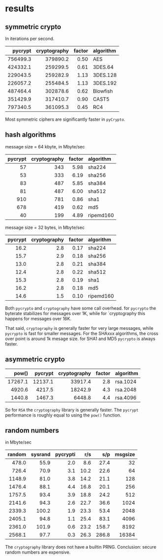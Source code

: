 results
=======

symmetric crypto
----------------

In iterations per second.

| pycrypt   | cryptography  |    factor |  algorithm
| ---------:| -------------:|  --------:|:-----
|  756499.3 |      379890.2 |      0.50 | AES
|  424332.1 |      259299.5 |      0.61 | 3DES.64
|  229043.5 |      259282.9 |      1.13 | 3DES.128
|  226057.2 |      255484.5 |      1.13 | 3DES.192
|  487464.4 |      302878.6 |      0.62 | Blowfish
|  351429.9 |      317410.7 |      0.90 | CAST5
|  797340.5 |      361095.3 |      0.45 | RC4

Most symmetric ciphers are significantly faster in `pyCrypto`.

hash algorithms
---------------

message size = 64 kbyte, in Mbyte/sec

| pycrypt   | cryptography  |    factor |  algorithm
| ---------:| -------------:|  --------:|:-----
|        57 |         343   |      5.98 | sha224
|        53 |         333   |      6.19 | sha256
|        83 |         487   |      5.85 | sha384
|        81 |         487   |      6.00 | sha512
|       910 |         781   |      0.86 | sha1
|       678 |         419   |      0.62 | md5
|        40 |         199   |      4.89 | ripemd160


message size = 32 bytes, in Mbyte/sec

| pycrypt   | cryptography  |    factor |  algorithm
| ---------:| -------------:|  --------:|:-----
|      16.2 |           2.8 |      0.17 | sha224
|      15.7 |           2.9 |      0.18 | sha256
|      13.0 |           2.8 |      0.21 | sha384
|      12.4 |           2.8 |      0.22 | sha512
|      15.3 |           2.8 |      0.19 | sha1
|      16.2 |           2.8 |      0.18 | md5
|      14.6 |           1.5 |      0.10 | ripemd160

Both `pycrypto` and `cryptography` have some call overhead.
for `pycrypto` the byterate stabilizes for messages over 1K,
while for `cryptography this happens for messages over 16K.

That said, `cryptography` is generally faster for very large messages,
while `pycrypto` is fast for smaller messages.
For the SHAxxx algorithms, the cross over point is around 1k mesage size.
for SHA1 and MD5 `pycrypto` is always faster.

asymmetric crypto
-----------------

| pow()     | pycrypt   | cryptography  |    factor |  algorithm
| ---------:| ---------:| -------------:|  --------:|:-----
|   17267.1 |   12137.1 |      33917.4  |      2.8  | rsa.1024
|    4920.6 |    4217.5 |      18242.9  |      4.3  | rsa.2048
|    1440.8 |    1467.3 |       6448.8  |      4.4  | rsa.4096

So for `RSA` the `cryptography` library is generally faster.
The `pycrypt` performance is roughly equal to using the `pow()` function.

random numbers
--------------

in Mbyte/sec

| random | sysrand | pycrypti  |   r/s |    s/p |  msgsize |
| ------:| -------:| ---------:| -----:| ------:| --------:|
|  478.0 |    55.9 |       2.0 |   8.6 |   27.4 |       32 |
|  726.4 |    70.9 |       3.1 |  10.2 |   22.6 |       64 |
| 1148.9 |    81.0 |       3.8 |  14.2 |   21.1 |      128 |
| 1476.4 |    88.1 |       4.4 |  16.8 |   20.1 |      256 |
| 1757.5 |    93.4 |       3.9 |  18.8 |   24.2 |      512 |
| 2141.6 |    94.3 |       2.6 |  22.7 |   36.6 |     1024 |
| 2339.3 |   100.2 |       1.9 |  23.3 |   53.4 |     2048 |
| 2405.1 |    94.8 |       1.1 |  25.4 |   83.1 |     4096 |
| 2361.0 |   101.9 |       0.6 |  23.2 |  158.7 |     8192 |
| 2568.1 |    97.7 |       0.3 |  26.3 |  286.8 |    16384 |

The `cryptography` library does not have a builtin PRNG.
Conclusion: secure random numbers are expensive.
